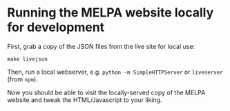 # Running the MELPA website locally for development

First, grab a copy of the JSON files from the live site for local use:

    make livejson

Then, run a local webserver, e.g. `python -m SimpleHTTPServer` or
`liveserver` (from `npm`).

Now you should be able to visit the locally-served copy of the MELPA
website and tweak the HTML/Javascript to your liking.
